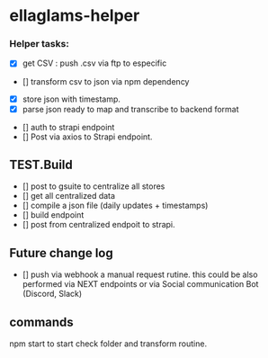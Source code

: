 # ellaglams-helper

### Helper tasks:

- [x] get CSV : push .csv via ftp to especific 
- [] transform csv to json via npm dependency
- [x] store json with timestamp.
- [x] parse json ready to map and transcribe to backend format
- [] auth to strapi endpoint
- [] Post via axios to Strapi endpoint.

## TEST.Build 
- [] post to gsuite to centralize all stores
- [] get all centralized data
- [] compile a json file (daily updates + timestamps)
- [] build endpoint
- [] post from centralized endpoit to strapi.


## Future change log

- [] push via webhook a manual request rutine. this could be also performed via NEXT endpoints
or via Social communication Bot (Discord, Slack)

## commands

npm start to start check folder and transform routine.
